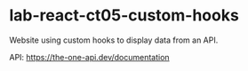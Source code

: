 # lab-react-ct05-custom-hooks
Website using custom hooks to display data from an API.


API: https://the-one-api.dev/documentation